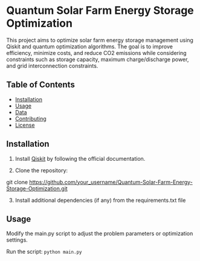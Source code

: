 # Quantum Solar Farm Energy Storage Optimization

This project aims to optimize solar farm energy storage management using Qiskit and quantum optimization algorithms. The goal is to improve efficiency, minimize costs, and reduce CO2 emissions while considering constraints such as storage capacity, maximum charge/discharge power, and grid interconnection constraints.

## Table of Contents

- [Installation](#installation)
- [Usage](#usage)
- [Data](#data)
- [Contributing](#contributing)
- [License](#license)

## Installation

1. Install [Qiskit](https://qiskit.org/documentation/getting_started.html) by following the official documentation.

2. Clone the repository:


git clone https://github.com/your_username/Quantum-Solar-Farm-Energy-Storage-Optimization.git

3. Install additional dependencies (if any) from the requirements.txt file

## Usage

Modify the main.py script to adjust the problem parameters or optimization settings.

Run the script: ```python main.py```
